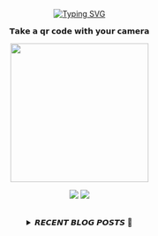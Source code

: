 
<div align="center">
  <br><br><br>
  <a href="https://beomcoder.tistory.com">
    <img src="https://readme-typing-svg.demolab.com?font=Fira+Code&pause=1000&color=B1F767&center=true&vCenter=true&width=435&lines=I'm+Beomwon+Lee%2C;AI+engineer%2C;interested+in+coding." alt="Typing SVG" />
  </a>
  
  <br>
  <p>𝗧𝗮𝗸𝗲 𝗮 𝗾𝗿 𝗰𝗼𝗱𝗲 𝘄𝗶𝘁𝗵 𝘆𝗼𝘂𝗿 𝗰𝗮𝗺𝗲𝗿𝗮</p>
  <p align="center">
    <img width="250" height="250" src="https://github.com/beomwon/beomwon/assets/38881094/3c7a0ddd-6f4a-4531-86cf-b535fecff91c">
  </p>
  
  <p align="center"><a href="https://beomcoder.tistory.com/"><img src="https://img.shields.io/badge/blog-A9BCF5?style=flat-square&logo=Undertale&logoColor=white&link=https://beomcoder.tistory.com/"/></a>  <a href="mailto:viva.beom@gmail.com"><img src="https://img.shields.io/badge/mail-D0A9F5?style=flat-square&logo=Gmail&logoColor=white&link=mailto:viva.beom@gmail.com"/></a></p>
  <br>

  <details>
  <summary>𝙍𝙀𝘾𝙀𝙉𝙏 𝘽𝙇𝙊𝙂 𝙋𝙊𝙎𝙏𝙎 🚩</summary>
  <br>
  <div markdown="1">

  |index|date|title|
  |:---:|---|---|
|1|2024/01/08|[프로그래머스 '2024 KAKAO WINTER INTERNSHIP가장 많이 받은 선물' 파이썬 풀이](https://beomcoder.tistory.com/110)|
|2|2024/01/03|[프로그래머스 '롤케이크 자르기' 파이썬 풀이](https://beomcoder.tistory.com/109)|
|3|2023/12/21|[백그라운드로 파이썬 파일 실행 관리하기](https://beomcoder.tistory.com/108)|
|4|2023/10/26|[Fast API로 백엔드서버 만들기 [1]](https://beomcoder.tistory.com/107)|
|5|2023/10/24|[간편하고 특이하게 나만의 QR코드 만들기](https://beomcoder.tistory.com/106)|
|6|2023/10/18|[파일명 뒤에 0으로 채워 자릿수 맞추고 일괄 변경하는 배치 파일이나 파이썬 코드](https://beomcoder.tistory.com/105)|
|7|2023/10/17|[구름레벨 '계수기 만들기' 파이썬 코드](https://beomcoder.tistory.com/104)|
|8|2023/10/17|[AWS 포트(방화벽) 연결 실수 해결 [ufw 문제]](https://beomcoder.tistory.com/103)|
</div>
</details>
</div>
